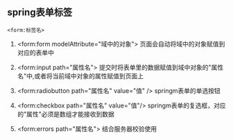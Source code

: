 ## spring表单标签

`<form:标签名>`

1. <form:form modelAttribute="域中的对象">
   	页面会自动将域中的对象赋值到对应的表单中

2. <form:input path="属性名">
   	提交时将表单里的数据赋值到域中对象的"属性名"中,或者将当前域中对象的属性赋值到页面上

3. <form:radiobutton path="属性名" value="值" />
   	springm表单的单选按钮

4. <form:checkbox path="属性名" value="值"/>
   	springm表单的复选框，对应的"属性"必须是数组才能接收到数据

5. <form:errors path="属性名">
   	结合服务器校验使用